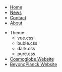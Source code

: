 <ul>
  <li><a href="default.asp">Home</a></li>
  <li><a href="news.asp">News</a></li>
  <li><a href="contact.asp">Contact</a></li>
  <li><a href="about.asp">About</a></li>
</ul> 

* Theme
  * <a data-theme="vue">vue.css</a>
  * <a data-theme="buble">buble.css</a>
  * <a data-theme="dark">dark.css</a>
  * <a data-theme="pure">pure.css</a>
* [Cosmoglobe Website](https://www.cosmoglobe.uio.no/)
* [BeyondPlanck Website](https://beyondplanck.science)
